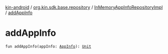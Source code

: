 [kin-android](../../index.md) / [org.kin.sdk.base.repository](../index.md) / [InMemoryAppInfoRepositoryImpl](index.md) / [addAppInfo](./add-app-info.md)

# addAppInfo

`fun addAppInfo(appInfo: `[`AppInfo`](../../org.kin.sdk.base.models/-app-info/index.md)`): `[`Unit`](https://kotlinlang.org/api/latest/jvm/stdlib/kotlin/-unit/index.html)